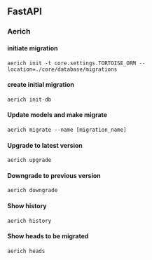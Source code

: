 ## FastAPI

### Aerich

#### initiate migration

`aerich init -t core.settings.TORTOISE_ORM --location=./core/database/migrations`

#### create initial migration

`aerich init-db`

#### Update models and make migrate

`aerich migrate --name [migration_name]`

#### Upgrade to latest version

`aerich upgrade`

#### Downgrade to previous version

`aerich downgrade`

#### Show history

`aerich history`

#### Show heads to be migrated

`aerich heads`
